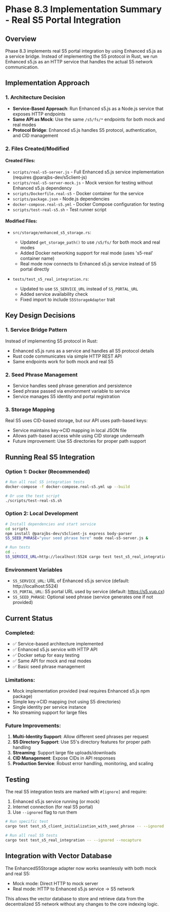 # Phase 8.3 Implementation Summary - Real S5 Portal Integration

## Overview
Phase 8.3 implements real S5 portal integration by using Enhanced s5.js as a service bridge. Instead of implementing the S5 protocol in Rust, we run Enhanced s5.js as an HTTP service that handles the actual S5 network communication.

## Implementation Approach

### 1. Architecture Decision
- **Service-Based Approach**: Run Enhanced s5.js as a Node.js service that exposes HTTP endpoints
- **Same API as Mock**: Use the same `/s5/fs/*` endpoints for both mock and real modes
- **Protocol Bridge**: Enhanced s5.js handles S5 protocol, authentication, and CID management

### 2. Files Created/Modified

#### Created Files:
- `scripts/real-s5-server.js` - Full Enhanced s5.js service implementation (requires @parajbs-dev/s5client-js)
- `scripts/real-s5-server-mock.js` - Mock version for testing without Enhanced s5.js dependency
- `scripts/Dockerfile.real-s5` - Docker container for the service
- `scripts/package.json` - Node.js dependencies
- `docker-compose.real-s5.yml` - Docker Compose configuration for testing
- `scripts/test-real-s5.sh` - Test runner script

#### Modified Files:
- `src/storage/enhanced_s5_storage.rs`:
  - Updated `get_storage_path()` to use `/s5/fs/` for both mock and real modes
  - Added Docker networking support for real mode (uses 's5-real' container name)
  - Real mode now connects to Enhanced s5.js service instead of S5 portal directly
  
- `tests/test_s5_real_integration.rs`:
  - Updated to use `S5_SERVICE_URL` instead of `S5_PORTAL_URL`
  - Added service availability check
  - Fixed import to include `S5StorageAdapter` trait

## Key Design Decisions

### 1. Service Bridge Pattern
Instead of implementing S5 protocol in Rust:
- Enhanced s5.js runs as a service and handles all S5 protocol details
- Rust code communicates via simple HTTP REST API
- Same endpoints work for both mock and real S5

### 2. Seed Phrase Management
- Service handles seed phrase generation and persistence
- Seed phrase passed via environment variable to service
- Service manages S5 identity and portal registration

### 3. Storage Mapping
Real S5 uses CID-based storage, but our API uses path-based keys:
- Service maintains key->CID mapping in local JSON file
- Allows path-based access while using CID storage underneath
- Future improvement: Use S5 directories for proper path support

## Running Real S5 Integration

### Option 1: Docker (Recommended)
```bash
# Run all real S5 integration tests
docker-compose -f docker-compose.real-s5.yml up --build

# Or use the test script
./scripts/test-real-s5.sh
```

### Option 2: Local Development
```bash
# Install dependencies and start service
cd scripts
npm install @parajbs-dev/s5client-js express body-parser
S5_SEED_PHRASE="your seed phrase here" node real-s5-server.js &

# Run tests
cd ..
S5_SERVICE_URL=http://localhost:5524 cargo test test_s5_real_integration -- --ignored --nocapture
```

### Environment Variables
- `S5_SERVICE_URL`: URL of Enhanced s5.js service (default: http://localhost:5524)
- `S5_PORTAL_URL`: S5 portal URL used by service (default: https://s5.vup.cx)
- `S5_SEED_PHRASE`: Optional seed phrase (service generates one if not provided)

## Current Status

### Completed:
- ✅ Service-based architecture implemented
- ✅ Enhanced s5.js service with HTTP API
- ✅ Docker setup for easy testing
- ✅ Same API for mock and real modes
- ✅ Basic seed phrase management

### Limitations:
- Mock implementation provided (real requires Enhanced s5.js npm package)
- Simple key->CID mapping (not using S5 directories)
- Single identity per service instance
- No streaming support for large files

### Future Improvements:
1. **Multi-Identity Support**: Allow different seed phrases per request
2. **S5 Directory Support**: Use S5's directory features for proper path handling
3. **Streaming**: Support large file uploads/downloads
4. **CID Management**: Expose CIDs in API responses
5. **Production Service**: Robust error handling, monitoring, and scaling

## Testing

The real S5 integration tests are marked with `#[ignore]` and require:
1. Enhanced s5.js service running (or mock)
2. Internet connection (for real S5 portal)
3. Use `--ignored` flag to run them

```bash
# Run specific test
cargo test test_s5_client_initialization_with_seed_phrase -- --ignored --nocapture

# Run all real S5 tests
cargo test test_s5_real_integration -- --ignored --nocapture
```

## Integration with Vector Database

The EnhancedS5Storage adapter now works seamlessly with both mock and real S5:
- Mock mode: Direct HTTP to mock server
- Real mode: HTTP to Enhanced s5.js service → S5 network

This allows the vector database to store and retrieve data from the decentralized S5 network without any changes to the core indexing logic.